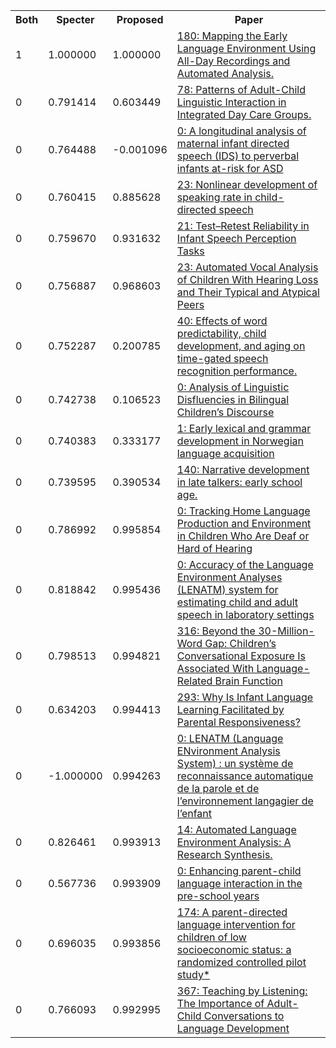 <html><table><tr>
<th>Both</th>
<th>Specter</th>
<th>Proposed</th>
<th>Paper</th>
</tr>
<tr>
<td>1</td>
<td>1.000000</td>
<td>1.000000</td>
<td><a href="https://www.semanticscholar.org/paper/046fb2f613dc9e1ba4325557b3274e58df6af551">180: Mapping the Early Language Environment Using All-Day Recordings and Automated Analysis.</a></td>
</tr>
<tr>
<td>0</td>
<td>0.791414</td>
<td>0.603449</td>
<td><a href="https://www.semanticscholar.org/paper/cac756a8b2d807ad6a4567b0681dbb8cf06cdf99">78: Patterns of Adult-Child Linguistic Interaction in Integrated Day Care Groups.</a></td>
</tr>
<tr>
<td>0</td>
<td>0.764488</td>
<td>-0.001096</td>
<td><a href="https://www.semanticscholar.org/paper/a195d0ba4f685a81ae9380eb41cc526b330d5fb2">0: A longitudinal analysis of maternal infant directed speech (IDS) to perverbal infants at-risk for ASD</a></td>
</tr>
<tr>
<td>0</td>
<td>0.760415</td>
<td>0.885628</td>
<td><a href="https://www.semanticscholar.org/paper/7b5e933a8a650fdedbcf11454ebb41e95477c134">23: Nonlinear development of speaking rate in child-directed speech</a></td>
</tr>
<tr>
<td>0</td>
<td>0.759670</td>
<td>0.931632</td>
<td><a href="https://www.semanticscholar.org/paper/3ddbff47c80eec991e7d1de0a9ee7130ced003ab">21: Test–Retest Reliability in Infant Speech Perception Tasks</a></td>
</tr>
<tr>
<td>0</td>
<td>0.756887</td>
<td>0.968603</td>
<td><a href="https://www.semanticscholar.org/paper/8dda3f2a4d2ee35dc0a6548298ecf59a973c5bd4">23: Automated Vocal Analysis of Children With Hearing Loss and Their Typical and Atypical Peers</a></td>
</tr>
<tr>
<td>0</td>
<td>0.752287</td>
<td>0.200785</td>
<td><a href="https://www.semanticscholar.org/paper/cf678aa8e5f236085b7c3150d1e9a67f51f83caa">40: Effects of word predictability, child development, and aging on time-gated speech recognition performance.</a></td>
</tr>
<tr>
<td>0</td>
<td>0.742738</td>
<td>0.106523</td>
<td><a href="https://www.semanticscholar.org/paper/177e20b9940e325ec61d7039b48ef54e2e1005b9">0: Analysis of Linguistic Disfluencies in Bilingual Children’s Discourse</a></td>
</tr>
<tr>
<td>0</td>
<td>0.740383</td>
<td>0.333177</td>
<td><a href="https://www.semanticscholar.org/paper/5eab6d5f25f54f48c302e10627389e37d3973700">1: Early lexical and grammar development in Norwegian language acquisition</a></td>
</tr>
<tr>
<td>0</td>
<td>0.739595</td>
<td>0.390534</td>
<td><a href="https://www.semanticscholar.org/paper/68769f89cd3ea6a155c60a449ac21aef4687f5a9">140: Narrative development in late talkers: early school age.</a></td>
</tr>
<tr>
<td>0</td>
<td>0.786992</td>
<td>0.995854</td>
<td><a href="https://www.semanticscholar.org/paper/4a8ad9c50bd13dce6096c6a152e4b647b056ab55">0: Tracking Home Language Production and Environment in Children Who Are Deaf or Hard of Hearing</a></td>
</tr>
<tr>
<td>0</td>
<td>0.818842</td>
<td>0.995436</td>
<td><a href="https://www.semanticscholar.org/paper/1a675545e733e5fb7195cda23b2a639d9eee9454">0: Accuracy of the Language Environment Analyses (LENATM) system for estimating child and adult speech in laboratory settings</a></td>
</tr>
<tr>
<td>0</td>
<td>0.798513</td>
<td>0.994821</td>
<td><a href="https://www.semanticscholar.org/paper/49aa3e9ea0d68358d63d114b7909ce550c4e3558">316: Beyond the 30-Million-Word Gap: Children’s Conversational Exposure Is Associated With Language-Related Brain Function</a></td>
</tr>
<tr>
<td>0</td>
<td>0.634203</td>
<td>0.994413</td>
<td><a href="https://www.semanticscholar.org/paper/a4cebdec9258116a951363e073e12061647dbe68">293: Why Is Infant Language Learning Facilitated by Parental Responsiveness?</a></td>
</tr>
<tr>
<td>0</td>
<td>-1.000000</td>
<td>0.994263</td>
<td><a href="https://www.semanticscholar.org/paper/feace8580591c14b21039c7d90947413a03f6406">0: LENATM (Language ENvironment Analysis System) : un système de reconnaissance automatique de la parole et de l’environnement langagier de l’enfant</a></td>
</tr>
<tr>
<td>0</td>
<td>0.826461</td>
<td>0.993913</td>
<td><a href="https://www.semanticscholar.org/paper/9dfeb85d079a2658ca9cdc0b10e5622bc0307052">14: Automated Language Environment Analysis: A Research Synthesis.</a></td>
</tr>
<tr>
<td>0</td>
<td>0.567736</td>
<td>0.993909</td>
<td><a href="https://www.semanticscholar.org/paper/33a14ee4a18c7d8caee781cb669016c54df2d1a5">0: Enhancing parent-child language interaction in the pre-school years</a></td>
</tr>
<tr>
<td>0</td>
<td>0.696035</td>
<td>0.993856</td>
<td><a href="https://www.semanticscholar.org/paper/bb93ca798ed8c0ae271ca3d51612b62269147d35">174: A parent-directed language intervention for children of low socioeconomic status: a randomized controlled pilot study*</a></td>
</tr>
<tr>
<td>0</td>
<td>0.766093</td>
<td>0.992995</td>
<td><a href="https://www.semanticscholar.org/paper/0d8d99b714ed8ccd0ae167d1925f4b5c1a4e179f">367: Teaching by Listening: The Importance of Adult-Child Conversations to Language Development</a></td>
</tr>
</table></html>
